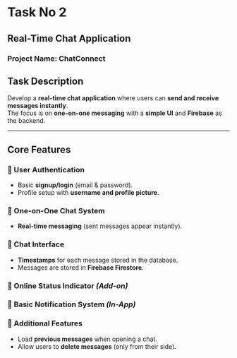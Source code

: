 # Task No 2  

## Real-Time Chat Application  

### Project Name: **ChatConnect**  

## Task Description  
Develop a **real-time chat application** where users can **send and receive messages instantly**.  
The focus is on **one-on-one messaging** with a **simple UI** and **Firebase** as the backend.  

---

## Core Features  

### 🔹 User Authentication  
- Basic **signup/login** (email & password).  
- Profile setup with **username and profile picture**.  

### 🔹 One-on-One Chat System  
- **Real-time messaging** (sent messages appear instantly).  

### 🔹 Chat Interface  
- **Timestamps** for each message stored in the database.  
- Messages are stored in **Firebase Firestore**.  

### 🔹 Online Status Indicator *(Add-on)*  

### 🔹 Basic Notification System *(In-App)*  

### 🔹 Additional Features  
- Load **previous messages** when opening a chat.  
- Allow users to **delete messages** (only from their side).  
